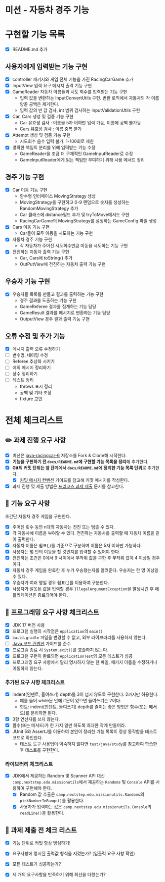 # 미션 - 자동차 경주 기능

# 구현할 기능 목록
- [x] README.md 추가
## 사용자에게 입력받는 기능 구현
- [x] controller 패키지와 게임 전체 기능을 가진 RacingCarGame 추가
- [x] InputView 입력 요구 메시지 출력 기능 구현
- [x] GameReader 자동차 이름들과 시도 회수를 입력받는 기능 구현
  - 입력 값을 변환하는 InputConvertUtils 구현. 변환 로직에서 자동차의 각 이름 양끝 공백은 제거한다.
  - 입력 값의 빈 값 검사, int 범위 검사하는 InputValidationUtils 구현
- [x] Car, Cars 생성 및 검증 기능 구현 
  - Car 유효성 검사 : 이름을 5자 이하만 입력 가능, 이름에 공백 불가능
  - Cars 유효성 검사 : 이름 중복 불가
- [x] Attempt 생성 및 검증 기능 구현
  - 시도회수 음수 입력 불가. 1-100회로 제한 
- [x] 명확한 책임의 분리를 위해 입력받는 기능 수정
  - GameReader을 조금 더 구체적인 GameInputReader로 수정
  - GameInputReader에게 읽는 책임만 부여하기 위해 사용 메서드 정리

## 경주 기능 구현
- [x] Car 이동 기능 구현
  - 함수형 인터페이스 MovingStrategy 생성
  - MovingStrategy를 구현하고 0-9 랜덤으로 숫자를 생성하는 RandomMovingStrategy 추가
  - Car 클래스에 distance필드 추가 및 tryToMove메서드 구현
  - RacingCarGame의 MovingStrategy를 설정하는 GameConfig 파일 생성
- [x] Cars 이동 기능 구현
  - Car들이 모두 이동을 시도하는 기능 구현
- [x] 자동차 경주 기능 구현
  - 각 자동차가 주어진 시도회수만큼 이동을 시도하는 기능 구현
- [x] 전진하는 자동차 출력 기능 구현
  - Car, Cars에 toString() 추가
  - OutPutView에 전진하는 자동차 출력 기능 구현
## 우승자 기능 구현
- [x] 우승자들 목록를 만들고 결과를 출력하는 기능 구현
  - 경주 결과를 도출하는 기능 구현
  - GameReferee 결과를 집계하는 기능 담당
  - GameResult 결과를 메시지로 변환하는 기능 담당
  - OutputView 경주 결과 출력 기능 구현

## 오류 수정 및 추가 기능
- [x] 메시지 출력 오류 수정하기
- [ ] 변수명, 네이밍 수정
- [ ] Referee 추상화 시키기
- [ ] 예외 메시지 정리하기
- [ ] 상수 정리하기
- [ ] 테스트 정리
  - throws 표시 정리
  - 공백 및 기타 조정
  - fixture 고민

# 전체 체크리스트

## ✏️ 과제 진행 요구 사항
- [x] 미션은 [java-racingcar-6](https://github.com/woowacourse-precourse/java-racingcar-6) 저장소를 Fork & Clone해 시작한다.
- [x] **기능을 구현하기 전 `docs/README.md`에 구현할 기능 목록을 정리**해 추가한다.
- [x] **Git의 커밋 단위는 앞 단계에서 `docs/README.md`에 정리한 기능 목록 단위**로 추가한다.
    - [x] [커밋 메시지 컨벤션](https://gist.github.com/stephenparish/9941e89d80e2bc58a153) 가이드를 참고해 커밋 메시지를 작성한다.
- [x] 과제 진행 및 제출 방법은 [프리코스 과제 제출](https://github.com/woowacourse/woowacourse-docs/tree/master/precourse) 문서를 참고한다.

## 🚀 기능 요구 사항
초간단 자동차 경주 게임을 구현한다.

- [x] 주어진 횟수 동안 n대의 자동차는 전진 또는 멈출 수 있다.
- [x] 각 자동차에 이름을 부여할 수 있다. 전진하는 자동차를 출력할 때 자동차 이름을 같이 출력한다.
- [x] 자동차 이름은 쉼표(,)를 기준으로 구분하며 이름은 5자 이하만 가능하다.
- [x] 사용자는 몇 번의 이동을 할 것인지를 입력할 수 있어야 한다.
- [x] 전진하는 조건은 0에서 9 사이에서 무작위 값을 구한 후 무작위 값이 4 이상일 경우이다.
- [x] 자동차 경주 게임을 완료한 후 누가 우승했는지를 알려준다. 우승자는 한 명 이상일 수 있다.
- [x] 우승자가 여러 명일 경우 쉼표(,)를 이용하여 구분한다.
- [x] 사용자가 잘못된 값을 입력할 경우 `IllegalArgumentException`을 발생시킨 후 애플리케이션은 종료되어야 한다.

## 🎯 프로그래밍 요구 사항 체크리스트

- [x] JDK 17 버전 사용
- [x] 프로그램 실행의 시작점은 `Application`의 `main()`
- [x] `build.gradle` 파일을 변경할 수 없고, 외부 라이브러리를 사용하지 않는다.
- [ ] [Java 코드 컨벤션](https://github.com/woowacourse/woowacourse-docs/tree/master/styleguide/java) 가이드를 준수
- [x] 프로그램 종료 시 `System.exit()`를 호출하지 않는다.
- [x] 프로그램 구현이 완료되면 `ApplicationTest`의 모든 테스트가 성공
- [x] 프로그래밍 요구 사항에서 달리 명시하지 않는 한 파일, 패키지 이름을 수정하거나 이동하지 않는다.

### 추가된 요구 사항 체크리스트

- [x] indent(인덴트, 들여쓰기) depth를 3이 넘지 않도록 구현한다. 2까지만 허용한다.
    - 예를 들어 while문 안에 if문이 있으면 들여쓰기는 2이다.
    - 힌트: indent(인덴트, 들여쓰기) depth를 줄이는 좋은 방법은 함수(또는 메서드)를 분리하면 된다.
- [x] 3항 연산자를 쓰지 않는다.
- [x] 함수(또는 메서드)가 한 가지 일만 하도록 최대한 작게 만들어라.
- [x] JUnit 5와 AssertJ를 이용하여 본인이 정리한 기능 목록이 정상 동작함을 테스트 코드로 확인한다.
    - 테스트 도구 사용법이 익숙하지 않다면 `test/java/study`를 참고하여 학습한 후 테스트를 구현한다.

### 라이브러리 체크리스트

- [x] JDK에서 제공하는 Random 및 Scanner API 대신 `camp.nextstep.edu.missionutils`에서 제공하는 `Randoms` 및 `Console` API를 사용하여 구현해야 한다.
    - [x] Random 값 추출은 `camp.nextstep.edu.missionutils.Randoms`의 `pickNumberInRange()`를 활용한다.
    - [x] 사용자가 입력하는 값은 `camp.nextstep.edu.missionutils.Console`의 `readLine()`을 활용한다.

## 🚨 과제 제출 전 체크 리스트
- [x] 기능 단위로 커밋 항상 명심하기!
- [x] 요구사항에 명시된 출력값 형식을 지켰는가? (입출력 요구 사항 확인)
- [x] 모든 테스트가 성공하는가?
- [x] 세 개의 요구사항을 만족하기 위해 최선을 다했는가?

